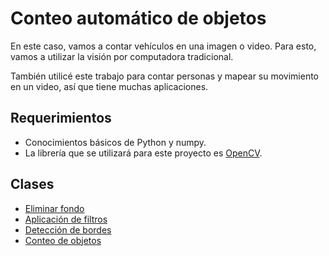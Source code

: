 # Conteo automático de objetos

En este caso, vamos a contar vehículos en una imagen o video. Para esto, vamos a utilizar la visión por computadora tradicional.

También utilicé este trabajo para contar personas y mapear su movimiento en un video, así que tiene muchas aplicaciones.

## Requerimientos

* Conocimientos básicos de Python y numpy.
* La librería que se utilizará para este proyecto es [OpenCV](https://pypi.org/project/opencv-python/).

## Clases
* [Eliminar fondo](./fondo/fondo.md)
* [Aplicación de filtros](./filtros/filtros.md)
* [Detección de bordes](./deteccion-bordes.md)
* [Conteo de objetos](./conteo-objetos.md)
